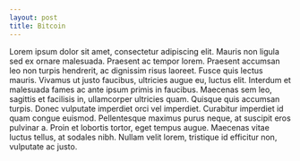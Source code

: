 ```yaml
---
layout: post
title: Bitcoin
---
```


Lorem ipsum dolor sit amet, consectetur adipiscing elit. Mauris non ligula sed ex ornare malesuada. Praesent ac tempor lorem. Praesent accumsan leo non turpis hendrerit, ac dignissim risus laoreet. Fusce quis lectus mauris. Vivamus ut justo faucibus, ultricies augue eu, luctus elit. Interdum et malesuada fames ac ante ipsum primis in faucibus. Maecenas sem leo, sagittis et facilisis in, ullamcorper ultricies quam. Quisque quis accumsan turpis. Donec vulputate imperdiet orci vel imperdiet. Curabitur imperdiet id quam congue euismod. Pellentesque maximus purus neque, at suscipit eros pulvinar a. Proin et lobortis tortor, eget tempus augue. Maecenas vitae luctus tellus, at sodales nibh. Nullam velit lorem, tristique id efficitur non, vulputate ac justo.